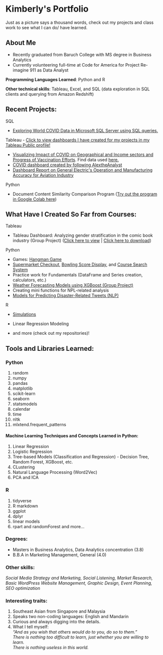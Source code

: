 # Kimberly's Portfolio 
Just as a picture says a thousand words, check out my projects and class work to see what I can do/ have learned.

## About Me
* Recently graduated from Baruch College with MS degree in Business Analytics
* Currently volunteering full-time at Code for America for Project Re-imagine 911 as Data Analyst

__Programming Languages Learned__: Python and R

__Other technical skills__: Tableau, Excel, and SQL (data exploration in SQL clients and querying from Amazon Redshift)

## Recent Projects:
SQL
* [Exploring World COVID Data in Microsoft SQL Server using SQL queries.](https://github.com/kimberlytanyh/SQL_Exploring_COVIDdata.git)

Tableau - [Click to view dashboards I have created for my projects in my Tableau Public profile!](https://public.tableau.com/app/profile/kimberly.tan6429)

* [Visualizing Impact of COVID on Geographical and Income sectors and Progress of Vaccination Efforts](https://public.tableau.com/app/profile/kimberly.tan6429/viz/AnOverviewofCOVIDImpactandCurrentVaccinationProgress/Story1). Find data used [here.](https://github.com/kimberlytanyh/SQL_Exploring_COVIDdata.git)
* [COVID dashboard created by following AlextheAnalyst](https://public.tableau.com/app/profile/kimberly.tan6429/viz/BasicOurWorldinDataCOVIDDashboard06-23-2022/Dashboard1)
* [Dashboard Report on General Electric's Operation and Manufacturing Accuracy for Aviation Industry](https://public.tableau.com/app/profile/kimberly.tan6429/viz/GEManufacturingforAviationIndustryDashboard/Story1)

Python 

* Document Content Similarity Comparison Program ([Try out the program in Google Colab here](https://colab.research.google.com/drive/1aG5oLJ08buNVduYFCupAFBsiN5TrSaxm?usp=sharing))


## What Have I Created So Far from Courses:

Tableau
* Tableau Dashboard: Analyzing gender stratification in the comic book industry (Group Project) ([Click here to view](https://kimberlytanyh.wixsite.com/portfolio/tableau) | [Click here to download](https://github.com/kimberlytanyh/Tableau-Dashboard-on-Comic-Industry.git))

Python
* Games: [Hangman Game](https://github.com/kimberlytanyh/Hangman_Game.git)
* [Supermarket Checkout](https://github.com/kimberlytanyh/Supermarket_Checkout_Program.git), [Bowling Score Display](https://github.com/kimberlytanyh/Who_Won_the_Game.git), and [Course Search System](https://github.com/kimberlytanyh/Basic_Course_Lookup_System.git)
* Practice work for Fundamentals (DataFrame and Series creation, calculators, etc.)
* [Weather Forecasting Models using XGBoost (Group Project)](https://github.com/kimberlytanyh/Weather_Prediction_Project.git)
* Creating mini functions for NPL-related analysis
* [Models for Predicting Disaster-Related Tweets (NLP)](https://github.com/kimberlytanyh/NLP-Project.git)

R
* [Simulations](https://github.com/kimberlytanyh/Calculating_Probability_with_Simulations.git)
* Linear Regression Modeling

* and more (check out my repositories)!

## Tools and Libraries Learned: 
### Python
1. random
2. numpy 
3. pandas
4. matplotlib
5. scikit-learn
6. seaborn 
7. statsmodels
8. calendar
9. time
10. nltk
11. mlxtend.frequent_patterns

#### Machine Learning Techniques and Concepts Learned in Python:
1. Linear Regression
2. Logistic Regression
3. Tree-based Models (Classification and Regression) - Decision Tree, Random Forest, XGBoost, etc.
4. CLustering
5. Natural Language Processing (Word2Vec)
6. PCA and ICA

### R
1. tidyverse 
2. R markdown
3. ggplot
4. dplyr
5. linear models
6. rpart and randomForest
and more...

### Degrees: 
* Masters in Business Analytics, Data Analytics concentration (3.8)
* B.B.A in Marketing Management, General (4.0) 

### Other skills:  
_Social Media Strategy and Marketing, Social Listening, Market Research, Basic WordPress Website Management, Graphic Design, Event Planning, SEO optimization_  

### Interesting traits:
1. Southeast Asian from Singapore and Malaysia
2. Speaks two non-coding languages: English and Mandarin
3. Curious and always digging into the details. 
4. What I tell myself:  
_“And as you wish that others would do to you, do so to them.”_   
_There is nothing too difficult to learn, just whether you are willing to learn._  
_There is nothing useless in this world._  
